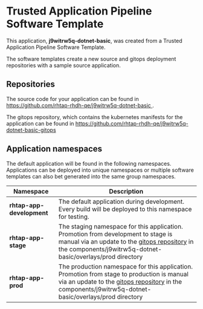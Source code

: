 # Trusted Application Pipeline Software Template

This application, **j9witrw5q-dotnet-basic**, was created from a Trusted Application Pipeline Software Template.

The software templates create a new source and gitops deployment repositories with a sample source application. 

## Repositories

The source code for your application can be found in [https://github.com/rhtap-rhdh-qe/j9witrw5q-dotnet-basic ](https://github.com/rhtap-rhdh-qe/j9witrw5q-dotnet-basic ).
 
The gitops repository, which contains the kubernetes manifests for the application can be found in 
[https://github.com/rhtap-rhdh-qe/j9witrw5q-dotnet-basic-gitops ](https://github.com/rhtap-rhdh-qe/j9witrw5q-dotnet-basic-gitops ) 

## Application namespaces 

The default application will be found in the following namespaces. Applications can be deployed into unique namespaces or multiple software templates can also bet generated into the same group namespaces.  

|  Namespace   |  Description   |  
| -------- | -------- |   
| **rhtap-app-development** | The default application during development. Every build will be deployed to this namespace for testing. | 
| **rhtap-app-stage** | The staging namespace for this application. Promotion from development to stage is manual via an update to the [gitops repository](https://github.com/rhtap-rhdh-qe/j9witrw5q-dotnet-basic-gitops ) in the components/j9witrw5q-dotnet-basic/overlays/prod directory |  
| **rhtap-app-prod** | The production namespace for this application. Promotion from stage to production is manual via an update to the [gitops repository](https://github.com/rhtap-rhdh-qe/j9witrw5q-dotnet-basic-gitops ) in the components/j9witrw5q-dotnet-basic/overlays/prod directory | 